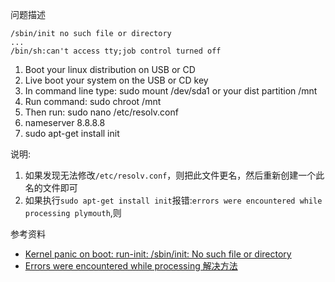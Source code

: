 
问题描述
````
/sbin/init no such file or directory
...
/bin/sh:can't access tty;job control turned off
````
1. Boot your linux distribution on USB or CD
2. Live boot your system on the USB or CD key
3. In command line type: sudo mount /dev/sda1 or your dist partition /mnt
4. Run command: sudo chroot /mnt
5. Then run: sudo nano /etc/resolv.conf
6. nameserver 8.8.8.8
7. sudo apt-get install init

说明:
1. 如果发现无法修改`/etc/resolv.conf`，则把此文件更名，然后重新创建一个此名的文件即可
2. 如果执行`sudo apt-get install init`报错:`errors were encountered while processing plymouth`,则

参考资料
* [Kernel panic on boot: run-init: /sbin/init: No such file or directory
](https://askubuntu.com/questions/833735/kernel-panic-on-boot-run-init-sbin-init-no-such-file-or-directory)
* [Errors were encountered while processing 解决方法](https://blog.csdn.net/qingfengxiaosong/article/details/87889995)